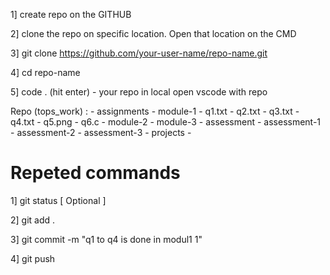 1] create repo on the GITHUB

2] clone the repo on specific location. Open that location on the CMD

3] git clone https://github.com/your-user-name/repo-name.git

4] cd repo-name

5] code . (hit enter) - your repo in local open vscode with repo

Repo (tops_work) :
    - assignments
        - module-1
            - q1.txt
            - q2.txt
            - q3.txt
            - q4.txt
            - q5.png
            - q6.c
        - module-2
        - module-3
    - assessment
        - assessment-1
        - assessment-2
        - assessment-3
    - projects
        - 

# Repeted commands

1] git status [ Optional ]

2] git add .

3] git commit -m "q1 to q4 is done in modul1 1"

4] git push